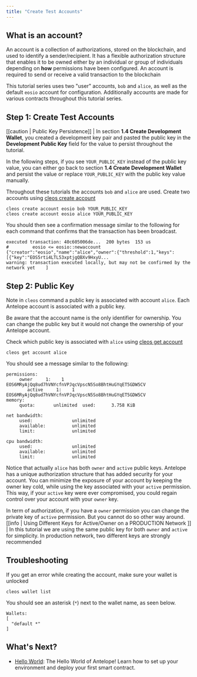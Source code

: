 ```yaml
---
title: "Create Test Accounts"
---
```


## What is an account?

An account is a collection of authorizations, stored on the blockchain, and used to identify a sender/recipient. It has a flexible authorization structure that enables it to be owned either by an individual or group of individuals depending on **how** permissions have been configured. An account is required to send or receive a valid transaction to the blockchain

This tutorial series uses two "user" accounts, `bob` and `alice`, as well as the default `eosio` account for configuration. Additionally accounts are made for various contracts throughout this tutorial series.

## Step 1: Create Test Accounts

[[caution | Public Key Persistence]]
| In section **1.4 Create Development Wallet**, you created a development key pair and pasted the public key in the **Development Public Key** field for the value to persist throughout the tutorial.

In the following steps, if you see `YOUR_PUBLIC_KEY` instead of the public key value, you can either go back to section **1.4 Create Development Wallet** and persist the value or replace `YOUR_PUBLIC_KEY` with the public key value manually.

Throughout these tutorials the accounts `bob` and `alice` are used. Create two accounts using [cleos create account](http://docs.eosnetwork.com/leap/latest/cleos/command-reference/create/account)

```shell
cleos create account eosio bob YOUR_PUBLIC_KEY
cleos create account eosio alice YOUR_PUBLIC_KEY
```
You should then see a confirmation message similar to the following for each command that confirms that the transaction has been broadcast.

```shell
executed transaction: 40c605006de...  200 bytes  153 us
#         eosio <= eosio::newaccount            {"creator":"eosio","name":"alice","owner":{"threshold":1,"keys":[{"key":"EOS5rti4LTL53xptjgQBXv9HxyU...
warning: transaction executed locally, but may not be confirmed by the network yet    ]
```

## Step 2: Public Key
Note in `cleos` command a public key is associated with account `alice`. Each Antelope account is associated with a public key.

Be aware that the account name is the only identifier for ownership. You can change the public key but it would not change the ownership of your Antelope account.

Check which public key is associated with `alice` using [cleos get account](http://docs.eosnetwork.com/leap/latest/cleos/command-reference/get/account)

```shell
cleos get account alice
```
You should see a message similar to the following:

```text
permissions:
     owner     1:    1 EOS6MRyAjQq8ud7hVNYcfnVPJqcVpscN5So8BhtHuGYqET5GDW5CV
        active     1:    1 EOS6MRyAjQq8ud7hVNYcfnVPJqcVpscN5So8BhtHuGYqET5GDW5CV
memory:
     quota:       unlimited  used:      3.758 KiB

net bandwidth:
     used:               unlimited
     available:          unlimited
     limit:              unlimited

cpu bandwidth:
     used:               unlimited
     available:          unlimited
     limit:              unlimited
```
Notice that actually `alice` has both `owner` and `active` public keys. Antelope has a unique authorization structure that has added security for your account. You can minimize the exposure of your account by keeping the owner key cold, while using the key associated with your `active` permission. This way, if your `active` key were ever compromised, you could regain control over your account with your `owner` key.

In term of authorization, if you have a `owner` permission you can change the private key of `active` permission. But you cannot do so other way around.
[[info | Using Different Keys for Active/Owner on a PRODUCTION Network ]]
| In this tutorial we are using the same public key for both `owner` and `active` for simplicity. In production network, two different keys are strongly recommended

## Troubleshooting
If you get an error while creating the account, make sure your wallet is unlocked

```shell
cleos wallet list
```
You should see an asterisk (`*`) next to the wallet name, as seen below.

```text
Wallets:
[
  "default *"
]
```

## What's Next?
- [Hello World](../03_smart-contract-development/01_hello-world.md): The Hello World of Antelope! Learn how to set up your environment and deploy your first smart contract.
